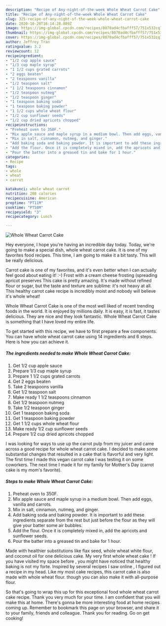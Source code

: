 ```yaml
---
description: "Recipe of Any-night-of-the-week Whole Wheat Carrot Cake"
title: "Recipe of Any-night-of-the-week Whole Wheat Carrot Cake"
slug: 325-recipe-of-any-night-of-the-week-whole-wheat-carrot-cake
date: 2020-10-20T16:14:28.809Z
image: https://img-global.cpcdn.com/recipes/8070ad4cfbafff57/751x532cq70/whole-wheat-carrot-cake-recipe-main-photo.jpg
thumbnail: https://img-global.cpcdn.com/recipes/8070ad4cfbafff57/751x532cq70/whole-wheat-carrot-cake-recipe-main-photo.jpg
cover: https://img-global.cpcdn.com/recipes/8070ad4cfbafff57/751x532cq70/whole-wheat-carrot-cake-recipe-main-photo.jpg
author: Jeffrey Tran
ratingvalue: 3.2
reviewcount: 12
recipeingredient:
- "1/2 cup apple sauce"
- "1/3 cup maple syrup"
- "1 1/2 cups grated carrots"
- "2 eggs beaten"
- "2 teaspoons vanilla"
- "1/2 teaspoon salt"
- "1 1/2 teaspoons cinnamon"
- "1/2 teaspoon nutmeg"
- "1/2 teaspoon ginger"
- "1 teaspoon baking soda"
- "1 teaspoon baking powder"
- "1 1/2 cups whole wheat flour"
- "1/2 cup sunflower seeds"
- "1/2 cup dried apricots chopped"
recipeinstructions:
- "Preheat oven to 350F."
- "Mix apple sauce and maple syrup in a medium bowl. Then add eggs, vanilla and carrots."
- "Mix in salt, cinnamon, nutmeg, and ginger."
- "Add baking soda and baking powder. It is important to add these ingredients separate from the rest but just before the flour as they will give your batter some air bubbles."
- "Add the flour. Once it is completely mixed in, add the apricots and sunflower seeds."
- "Pour the batter into a greased tin and bake for 1 hour."
categories:
- Recipe
tags:
- whole
- wheat
- carrot

katakunci: whole wheat carrot 
nutrition: 208 calories
recipecuisine: American
preptime: "PT11M"
cooktime: "PT58M"
recipeyield: "3"
recipecategory: Lunch

---
```



![Whole Wheat Carrot Cake](https://img-global.cpcdn.com/recipes/8070ad4cfbafff57/751x532cq70/whole-wheat-carrot-cake-recipe-main-photo.jpg)

Hey everyone, I hope you're having an incredible day today. Today, we're going to make a special dish, whole wheat carrot cake. It is one of my favorites food recipes. This time, I am going to make it a bit tasty. This will be really delicious.

Carrot cake is one of my favorites, and it&#39;s even better when I can actually feel good about eating it! :-) Frost with a cream cheese frosting (spreading apricot preserves This cake is pretty amazing. It&#39;s made without refined flour or sugar, but the taste and texture are sublime: it&#39;s not heavy at all. This healthy carrot cake recipe is incredibly moist and nobody will believe it&#39;s whole wheat!

Whole Wheat Carrot Cake is one of the most well liked of recent trending foods in the world. It is enjoyed by millions daily. It is easy, it is fast, it tastes delicious. They are nice and they look fantastic. Whole Wheat Carrot Cake is something that I have loved my entire life.


To get started with this recipe, we have to first prepare a few components. You can have whole wheat carrot cake using 14 ingredients and 6 steps. Here is how you can achieve it.

<!--inarticleads1-->

##### The ingredients needed to make Whole Wheat Carrot Cake:

1. Get 1/2 cup apple sauce
1. Prepare 1/3 cup maple syrup
1. Prepare 1 1/2 cups grated carrots
1. Get 2 eggs beaten
1. Take 2 teaspoons vanilla
1. Get 1/2 teaspoon salt
1. Make ready 1 1/2 teaspoons cinnamon
1. Get 1/2 teaspoon nutmeg
1. Take 1/2 teaspoon ginger
1. Get 1 teaspoon baking soda
1. Get 1 teaspoon baking powder
1. Get 1 1/2 cups whole wheat flour
1. Make ready 1/2 cup sunflower seeds
1. Prepare 1/2 cup dried apricots chopped


I was looking for ways to use up the carrot pulp from my juicer and came across a good recipe for whole wheat carrot cake. I decided to make some substantial changes that resulted in a cake that is flavorful and very light. The first time I made this vegan carrot cake I was testing it on some coworkers. The next time I made it for my family for Mother&#39;s Day (carrot cake is my mom&#39;s favorite). 

<!--inarticleads2-->

##### Steps to make Whole Wheat Carrot Cake:

1. Preheat oven to 350F.
1. Mix apple sauce and maple syrup in a medium bowl. Then add eggs, vanilla and carrots.
1. Mix in salt, cinnamon, nutmeg, and ginger.
1. Add baking soda and baking powder. It is important to add these ingredients separate from the rest but just before the flour as they will give your batter some air bubbles.
1. Add the flour. Once it is completely mixed in, add the apricots and sunflower seeds.
1. Pour the batter into a greased tin and bake for 1 hour.


Made with healthier substitutions like flax seed, whole wheat white flour, and coconut oil for one delicious cake. My very first whole wheat cake ! If you have visited my space before , you might have noticed that healthy baking is not my forte. Inspired by several recipes I saw online , I figured out a recipe in my head. Like my most cake recipes, this carrot cake is also made with whole wheat flour. though you can also make it with all-purpose flour. 

So that's going to wrap this up for this exceptional food whole wheat carrot cake recipe. Thank you very much for your time. I am confident that you will make this at home. There's gonna be more interesting food at home recipes coming up. Remember to bookmark this page on your browser, and share it to your family, friends and colleague. Thank you for reading. Go on get cooking!
